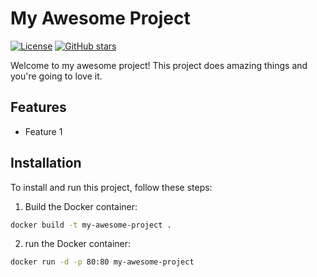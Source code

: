 # My Awesome Project

[![License](https://img.shields.io/badge/License-MIT-blue.svg)](https://opensource.org/licenses/MIT)
[![GitHub stars](https://img.shields.io/github/stars/YourUsername/YourRepository.svg?style=social)](https://github.com/YourUsername/YourRepository/stargazers)

Welcome to my awesome project! This project does amazing things and you're going to love it.

## Features

- Feature 1

## Installation

To install and run this project, follow these steps:

1. Build  the Docker container:

```bash
docker build -t my-awesome-project .
```

2.  run the Docker container:

```bash
docker run -d -p 80:80 my-awesome-project
```
